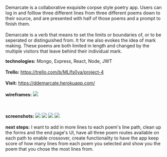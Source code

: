Demarcate is a collaborative exquisite corpse style poetry app. Users can log in and folllow three different lines from three different poems down to their source, and are presented with half of those poems and a prompt to finish them. 
<br><br>
Demarcate is a verb that means to set the limits or boundaries of, or to be seperated or distinguished from. It for me also evokes the idea of mark making. These poems are both limited in length and changed by the multiple visitors that leave behind their individual mark.

<strong>technologies:</strong> Mongo, Express, React, Node, JWT
<br><br>
<strong>Trello:</strong> https://trello.com/b/MLlfs0ya/project-4
<br><br>
<strong>Visit:</strong> https://ddemarcate.herokuapp.com/
<br><br>
<strong>wireframes:</strong> 
![](https://i.postimg.cc/ryJXNVp0/AAAAA.png)

<br><br>
<strong>screenshots:</strong> 
![](https://i.postimg.cc/3JvjHRDW/Screen-Shot-2020-06-02-at-10-14-16-AM.png)
![](https://i.postimg.cc/y6bqbfFs/Screen-Shot-2020-06-02-at-10-14-24-AM.png)
![](https://i.postimg.cc/FK5GdS3M/Screen-Shot-2020-06-02-at-10-31-20-AM.png)
![](https://i.postimg.cc/h4Lnf8xB/Screen-Shot-2020-06-02-at-10-14-43-AM.png)
<br><br>
<strong>next steps:</strong> I want to add in more lines to each poem's line path, clean up the forms and the end page's UI, have all three poem routes available on each path to enable crossover, create functionality to have the app keep score of how many lines from each poem you selected and show you the poem that you chose the most lines from.

